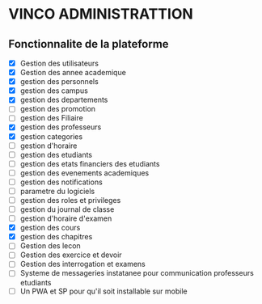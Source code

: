 # VINCO ADMINISTRATTION

## **Fonctionnalite de la plateforme**

- [X]  Gestion des utilisateurs
- [X]  Gestion des annee academique 
- [X]  gestion  des personnels 
- [X]  gestion des campus
- [X]  gestion des departements
- [ ]  gestion des promotion
- [ ]  gestion des Filiaire
- [X]  gestion des professeurs
- [X]  gestion categories 
- [ ]  gestion d'horaire
- [ ]  gestion des etudiants
- [ ]  gestion des etats financiers des etudiants
- [ ]  gestion des evenements academiques
- [ ]  gestion des notifications 
- [ ]  parametre du logiciels
- [ ]  gestion des roles et privileges
- [ ]  gestion du journal de classe 
- [ ]  gestion d'horaire d'examen 
- [x]  gestion des cours
- [x]  gestion des chapitres 
- [ ]  Gestion des lecon 
- [ ]  Gestion des exercice et devoir 
- [ ]  Gestion des interrogation et examens
- [ ]  Systeme de messageries instatanee pour communication professeurs etudiants
- [ ]  Un PWA et SP pour qu'il soit installable sur mobile
